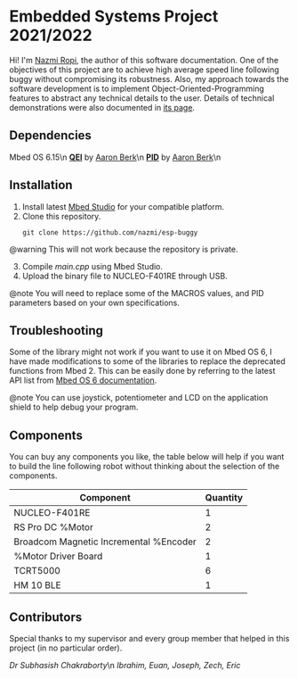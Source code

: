 # Embedded Systems Project 2021/2022

Hi! I'm [Nazmi Ropi](https://uk.linkedin.com/in/nazmi-ropi), the author of this software documentation. One of the objectives of this project are to achieve high average speed line following buggy without compromising its robustness. Also, my approach towards the software development is to implement Object-Oriented-Programming features to abstract any technical details to the user. Details of technical demonstrations were also documented in [its page](#journey).

## Dependencies

Mbed OS 6.15\n
[**QEI**](https://os.mbed.com/users/WiredHome/code/QEI/) by [Aaron Berk](https://os.mbed.com/users/aberk/)\n
[**PID**](https://os.mbed.com) by [Aaron Berk](https://os.mbed.com)\n

## Installation
1. Install latest [Mbed Studio](https://os.mbed.com/studio/) for your compatible platform.
2.  Clone this repository. 
	 ```console
	git clone https://github.com/nazmi/esp-buggy
	```
@warning This will not work because the repository is private.

3. Compile *main.cpp* using Mbed Studio.
4. Upload the binary file to NUCLEO-F401RE through USB.

@note You will need to replace some of the MACROS values, and PID parameters based on your own specifications.

## Troubleshooting
Some of the library might not work if you want to use it on Mbed OS 6, I have made modifications to some of the libraries to replace the deprecated functions from Mbed 2. This can be easily done by referring to the latest API list from  [Mbed OS 6 documentation](https://os.mbed.com/docs/mbed-os/v6.15/introduction/index.html).

@note You can use joystick, potentiometer and LCD on the application shield to help debug your program.

## Components
You can buy any components you like, the table below will help if you want to build the line following robot without thinking about the selection of the components.

|Component|Quantity
--|--
|NUCLEO-F401RE| 1|
|RS Pro DC %Motor|2|
|Broadcom Magnetic Incremental %Encoder| 2
|%Motor Driver Board|1|
|TCRT5000| 6|
|HM 10 BLE|1|

## Contributors
Special thanks to my supervisor and every group member that helped in this project (in no particular order).

*Dr Subhasish Chakraborty*\n
*Ibrahim, Euan, Joseph, Zech, Eric*
